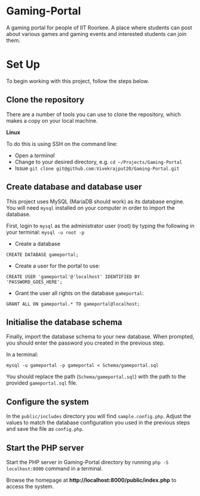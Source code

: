 # Gaming-Portal
A gaming portal for people of IIT Roorkee. A place where students can post about various games and gaming events and interested students can join them.
# Set Up
To begin working with this project, follow the steps below.

## Clone the repository
There are a number of tools you can use to clone the repository, which makes a copy on your local machine.

**Linux**

To do this is using SSH on the command line:

* Open a _terminal_
* Change to your desired directory, e.g. `cd ~/Projects/Gaming-Portal`
* Issue `git clone git@github.com:Vivekrajput20/Gaming-Portal.git`

## Create database and database user
This project uses MySQL (MariaDB should work) as its database engine.  You will need `mysql` installed on your computer in order to import the database.

First, login to `mysql` as the administrator user (root) by typing the following in your terminal:
`mysql -u root -p`  

* Create a database
```mysql
CREATE DATABASE gameportal;
``` 
* Create a user for the portal to use:  
```mysql
CREATE USER 'gameportal'@'localhost' IDENTIFIED BY 'PASSWORD_GOES_HERE';
```
* Grant the user all rights on the database `gameportal`:
```mysql
GRANT ALL ON gameportal.* TO gameportal@localhost;
``` 

## Initialise the database schema
Finally, import the database schema to your new database.  When prompted, you should enter the password you created in the previous step.

In a terminal:
```
mysql -u gameportal -p gameportal < Schema/gameportal.sql
```

You should replace the path (`Schema/gameportal.sql`) with the path to the provided `gameportal.sql` file.

## Configure the system
In the `public/includes` directory you will find `sample.config.php`.  Adjust the values to match the database configuration you used in the previous steps and save the file as `config.php`.

## Start the PHP server
Start the PHP server in Gaming-Portal directory by running `php -S localhost:8000` command in a terminal.

Browse the homepage at **http://localhost:8000/public/index.php** to access the system.
